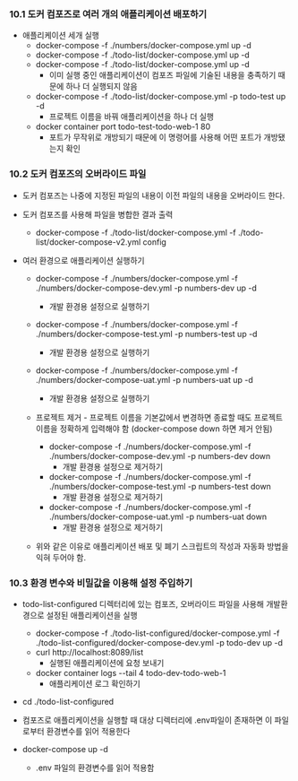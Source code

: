 ### 10.1 도커 컴포즈로 여러 개의 애플리케이션 배포하기

  * 애플리케이션 세개 실행
    * docker-compose -f ./numbers/docker-compose.yml up -d
    * docker-compose -f ./todo-list/docker-compose.yml up -d
    * docker-compose -f ./todo-list/docker-compose.yml up -d
      * 이미 실행 중인 애플리케이션이 컴포즈 파일에 기술된 내용을 충족하기 때문에 하나 더 실행되지 않음
    * docker-compose -f ./todo-list/docker-compose.yml -p todo-test up -d
      * 프로젝트 이름을 바꿔 애플리케이션을 하나 더 실행
    * docker container port todo-test-todo-web-1 80
      * 포트가 무작위로 개방되기 때문에 이 명령어를 사용해 어떤 포트가 개방됐는지 확인  
  
### 10.2 도커 컴포즈의 오버라이드 파일
  * 도커 컴포즈는 나중에 지정된 파일의 내용이 이전 파일의 내용을 오버라이드 한다.
  * 도커 컴포즈를 사용해 파일을 병합한 결과 출력
    * docker-compose -f ./todo-list/docker-compose.yml -f ./todo-list/docker-compose-v2.yml config  
  
  * 여러 환경으로 애플리케이션 실행하기
    * docker-compose -f ./numbers/docker-compose.yml -f ./numbers/docker-compose-dev.yml -p numbers-dev up -d
      * 개발 환경용 설정으로 실행하기
    * docker-compose -f ./numbers/docker-compose.yml -f ./numbers/docker-compose-test.yml -p numbers-test up -d
      * 개발 환경용 설정으로 실행하기
    * docker-compose -f ./numbers/docker-compose.yml -f ./numbers/docker-compose-uat.yml -p numbers-uat up -d
      * 개발 환경용 설정으로 실행하기
    * 프로젝트 제거 - 프로젝트 이름을 기본값에서 변경하면 종료할 때도 프로젝트 이름을 정확하게 입력해야 함 (docker-compose down 하면 제거 안됨)
      * docker-compose -f ./numbers/docker-compose.yml -f ./numbers/docker-compose-dev.yml -p numbers-dev down
        * 개발 환경용 설정으로 제거하기
      * docker-compose -f ./numbers/docker-compose.yml -f ./numbers/docker-compose-test.yml -p numbers-test down
        * 개발 환경용 설정으로 제거하기
      * docker-compose -f ./numbers/docker-compose.yml -f ./numbers/docker-compose-uat.yml -p numbers-uat down
        * 개발 환경용 설정으로 제거하기  
  
    * 위와 같은 이유로 애플리케이션 배포 및 폐기 스크립트의 작성과 자동화 방법을 익혀 두어야 함.

### 10.3 환경 변수와 비밀값을 이용해 설정 주입하기
  * todo-list-configured 디렉터리에 있는 컴포즈, 오버라이드 파일을 사용해 개발환경으로 설정된 애플리케이션을 실행
    * docker-compose -f ./todo-list-configured/docker-compose.yml -f ./todo-list-configured/docker-compose-dev.yml -p todo-dev up -d
    * curl http://localhost:8089/list
      * 실행된 애플리케이션에 요청 보내기
    * docker container logs --tail 4 todo-dev-todo-web-1
      * 애플리케이션 로그 확인하기  
  
  * cd ./todo-list-configured
  * 컴포즈로 애플리케이션을 실행할 때 대상 디렉터리에 .env파일이 존재하면 이 파일로부터 환경변수를 읽어 적용한다
  * docker-compose up -d
    * .env 파일의 환경변수를 읽어 적용함
